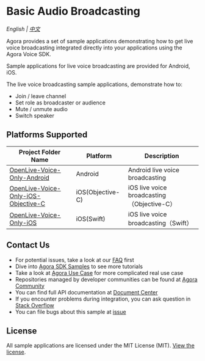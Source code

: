 # Basic Audio Broadcasting

*English | [中文](README.zh.md)*

Agora provides a set of sample applications demonstrating how to get live voice broadcasting integrated directly into your applications using the Agora Voice SDK.

Sample applications for live voice broadcasting are provided for Android, iOS.

The live voice broadcasting sample applications, demonstrate how to:

- Join / leave channel
- Set role as broadcaster or audience
- Mute / unmute audio
- Switch speaker

## Platforms Supported

Project Folder Name|Platform|Description
---|---|---
[OpenLive-Voice-Only-Android](./Basic-Audio-Broadcasting/OpenLive-Voice-Only-Android)|Android|Android live voice broadcasting
[OpenLive-Voice-Only-iOS-Objective-C](./Basic-Audio-Broadcasting/OpenLive-Voice-Only-iOS-Objective-C)|iOS(Objective-C)|iOS live voice broadcasting（Objective-C）
[OpenLive-Voice-Only-iOS](./Basic-Audio-Broadcasting/OpenLive-Voice-Only-iOS)|iOS(Swift)|iOS live voice broadcasting（Swift）


## Contact Us

- For potential issues, take a look at our [FAQ](https://docs.agora.io/en/faq) first
- Dive into [Agora SDK Samples](https://github.com/AgoraIO) to see more tutorials
- Take a look at [Agora Use Case](https://github.com/AgoraIO-usecase) for more complicated real use case
- Repositories managed by developer communities can be found at [Agora Community](https://github.com/AgoraIO-Community)
- You can find full API documentation at [Document Center](https://docs.agora.io/en/)
- If you encounter problems during integration, you can ask question in [Stack Overflow](https://stackoverflow.com/questions/tagged/agora.io)
- You can file bugs about this sample at [issue](https://github.com/AgoraIO/Basic-Audio-Broadcasting/issues)

## License

All sample applications are licensed under the MIT License (MIT). [View the license](LICENSE.md).